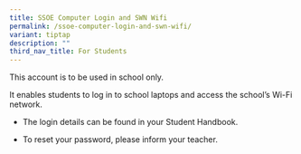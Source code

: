 ```yaml
---
title: SSOE Computer Login and SWN Wifi
permalink: /ssoe-computer-login-and-swn-wifi/
variant: tiptap
description: ""
third_nav_title: For Students
---
```

<p>This account is to be used in school only.</p>
<p>It enables students to log in to school laptops and access the school’s
Wi-Fi network.</p>
<ul data-tight="true" class="tight">
<li>
<p>The login details can be found in your Student Handbook.</p>
</li>
<li>
<p>To reset your password, please inform your teacher.</p>
</li>
</ul>
<p></p>